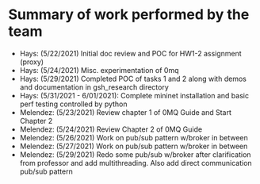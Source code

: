 # Summary of work performed by the team

- Hays: (5/22/2021) Initial doc review and POC for HW1-2 assignment (proxy)
- Hays: (5/24/2021) Misc. experimentation of 0mq
- Hays: (5/29/2021)  Completed POC of tasks 1 and 2 along with demos and documentation in gsh_research directory
- Hays: (5/31/2021 - 6/01/2021): Complete mininet installation and basic perf testing controlled by python
- Melendez: (5/23/2021) Review chapter 1 of 0MQ Guide and Start Chapter 2
- Melendez: (5/24/2021) Review Chapter 2 of 0MQ Guide
- Melendez: (5/26/2021) Work on pub/sub pattern w/broker in between
- Melendez: (5/27/2021) Work on pub/sub pattern w/broker in between
- Melendez: (5/29/2021) Redo some pub/sub w/broker after clarification from professor and add multithreading. Also add direct communication pub/sub pattern
